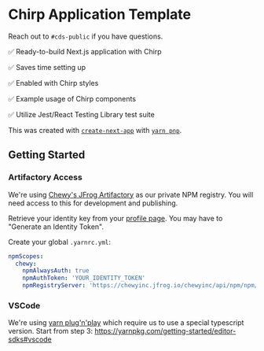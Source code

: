 # Chirp Application Template

Reach out to `#cds-public` if you have questions.

✅ Ready-to-build Next.js application with Chirp

✅ Saves time setting up

✅ Enabled with Chirp styles

✅ Example usage of Chirp components

✅ Utilize Jest/React Testing Library test suite

This was created with
[`create-next-app`](https://github.com/vercel/next.js/tree/canary/packages/create-next-app) with
[`yarn pnp`](https://yarnpkg.com/features/pnp).

## Getting Started

### Artifactory Access

We're using [Chewy's JFrog Artifactory](https://chewyinc.jfrog.io) as our private NPM registry. You
will need access to this for development and publishing.

Retrieve your identity key from your
[profile page](https://chewyinc.jfrog.io/ui/admin/artifactory/user_profile). You may have to
"Generate an Identity Token".

Create your global `.yarnrc.yml`:

```yml
npmScopes:
  chewy:
    npmAlwaysAuth: true
    npmAuthToken: 'YOUR_IDENTITY_TOKEN'
    npmRegistryServer: 'https://chewyinc.jfrog.io/chewyinc/api/npm/npm/'
```

### VSCode

We're using [yarn plug'n'play](https://yarnpkg.com/features/pnp) which require us to use a special
typescript version. Start from step 3: https://yarnpkg.com/getting-started/editor-sdks#vscode
